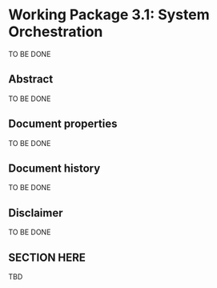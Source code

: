 # Working Package 3.1: System Orchestration

TO BE DONE

## Abstract

TO BE DONE

## Document properties

TO BE DONE

## Document history

TO BE DONE

## Disclaimer

TO BE DONE

## SECTION HERE
TBD

